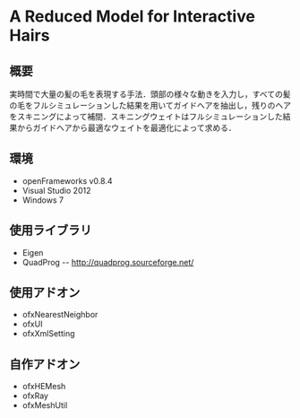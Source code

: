 # A Reduced Model for Interactive Hairs

## 概要
実時間で大量の髪の毛を表現する手法．頭部の様々な動きを入力し，すべての髪の毛をフルシミュレーションした結果を用いてガイドヘアを抽出し，残りのヘアをスキニングによって補間．スキニングウェイトはフルシミュレーションした結果からガイドヘアから最適なウェイトを最適化によって求める．

## 環境
- openFrameworks v0.8.4
- Visual Studio 2012
- Windows 7

## 使用ライブラリ
- Eigen
- QuadProg
-- http://quadprog.sourceforge.net/

## 使用アドオン
- ofxNearestNeighbor
- ofxUI
- ofxXmlSetting

## 自作アドオン
- ofxHEMesh
- ofxRay
- ofxMeshUtil




